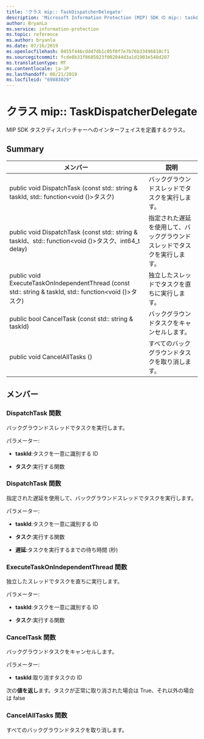 ```yaml
---
title: 'クラス mip:: TaskDispatcherDelegate'
description: 'Microsoft Information Protection (MIP) SDK の mip:: taskdispatcherdelegate クラスについて説明します。'
author: BryanLa
ms.service: information-protection
ms.topic: reference
ms.author: bryanla
ms.date: 07/16/2019
ms.openlocfilehash: 0455f446cddd7db1c05f0f7e7b76b33496810cf1
ms.sourcegitcommit: fcde8b31f8685023f002044d3a1d1903e548d207
ms.translationtype: MT
ms.contentlocale: ja-JP
ms.lasthandoff: 08/21/2019
ms.locfileid: "69883029"
---
```

# <a name="class-miptaskdispatcherdelegate"></a>クラス mip:: TaskDispatcherDelegate 
MIP SDK タスクディスパッチャーへのインターフェイスを定義するクラス。
  
## <a name="summary"></a>Summary
 メンバー                        | 説明                                
--------------------------------|---------------------------------------------
public void DispatchTask (const std:: string & taskId, std:: function\<void ()\>タスク)  |  バックグラウンドスレッドでタスクを実行します。
public void DispatchTask (const std:: string & taskId、std:: function\<void ()\>タスク、int64_t delay)  |  指定された遅延を使用して、バックグラウンドスレッドでタスクを実行します。
public void ExecuteTaskOnIndependentThread (const std:: string & taskId, std:: function\<void ()\>タスク)  |  独立したスレッドでタスクを直ちに実行します。
public bool CancelTask (const std:: string & taskId)  |  バックグラウンドタスクをキャンセルします。
public void CancelAllTasks ()  |  すべてのバックグラウンドタスクを取り消します。
  
## <a name="members"></a>メンバー
  
### <a name="dispatchtask-function"></a>DispatchTask 関数
バックグラウンドスレッドでタスクを実行します。

パラメーター:  
* **taskId**:タスクを一意に識別する ID 


* **タスク**:実行する関数


  
### <a name="dispatchtask-function"></a>DispatchTask 関数
指定された遅延を使用して、バックグラウンドスレッドでタスクを実行します。

パラメーター:  
* **taskId**:タスクを一意に識別する ID 


* **タスク**:実行する関数 


* **遅延**:タスクを実行するまでの待ち時間 (秒)


  
### <a name="executetaskonindependentthread-function"></a>ExecuteTaskOnIndependentThread 関数
独立したスレッドでタスクを直ちに実行します。

パラメーター:  
* **taskId**:タスクを一意に識別する ID 


* **タスク**:実行する関数


  
### <a name="canceltask-function"></a>CancelTask 関数
バックグラウンドタスクをキャンセルします。

パラメーター:  
* **taskId**:取り消すタスクの ID



  
次の**値を返し**ます。タスクが正常に取り消された場合は True、それ以外の場合は false
  
### <a name="cancelalltasks-function"></a>CancelAllTasks 関数
すべてのバックグラウンドタスクを取り消します。